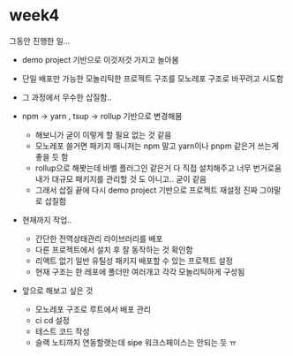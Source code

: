 # week4
그동안 진행한 일...

- demo project 기반으로 이것저것 가지고 놀아봄
- 단일 배포만 가능한 모놀리틱한 프로젝트 구조를 모노레포 구조로 바꾸려고 시도함
- 그 과정에서 무수한 삽질함..
- npm -> yarn , tsup -> rollup 기반으로 변경해봄
  - 해보니가 굳이 이렇게 할 필요 없는 것 같음
  - 모노레포 쓸거면 패키지 매니저는 npm 말고 yarn이나 pnpm 같은거 쓰는게 좋을 듯 함
  - rollup으로 해봣는데 바벨 플러그인 같은거 다 직접 설치해주고 너무 번거로움 내가 대규모 패키지를 관리할 것 도 아니고.. 굳이 같음
  - 그래서 삽질 끝에 다시 demo project 기반으로 프로젝트 재설정 진짜 그야말로 삽질함

- 현재까지 작업..
  - 간단한 전역상태관리 라이브러리를 배포
  - 다른 프로젝트에서 설치 후 잘 동작하는 것 확인함
  - 리액트 없기 일반 유틸성 패키지 배포할 수 있는 프로젝트 설정
  - 현재 구조는 한 레포에 폴더만 여러개고 각각 모놀리틱하게 구성됨

- 앞으로 해보고 싶은 것
  - 모노레포 구조로 루트에서 배포 관리
  - ci cd 설정
  - 테스트 코드 작성
  - 슬랙 노티까지 연동할랫는데 sipe 워크스페이스는 안되는 듯 ㅠ 